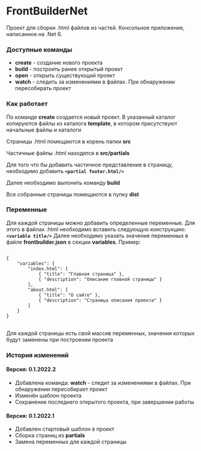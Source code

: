 <h1>FrontBuilderNet</h1>
Проект для сборки .html файлов из частей. Консольное приложение, написанное на .Net 6.
<h3>Доступные команды</h3>
<ul>
  <li><strong>create</strong> - создание нового проекта</li>
  <li><strong>build</strong> - построить ранее открытый проект</li>
  <li><strong>open</strong> - открыть существующий проект</li>
  <li><strong>watch</strong> - следить за изменениями в файлах. При обнаружении пересобирать проект</li>
</ul>
<h3>Как работает</h3>
<p>По команде <strong>create</strong> создается новый проект. В указанный каталог копируются файлы из каталога <strong>template</strong>, в котором присутствуют начальные файлы и каталоги</p>
<p>Страницы .html помещаются в корень папки <strong>src</strong></p>
<p>Частичные файлы .html находятся в <strong>src/partials</strong></p>
<p>Для того что бы добавить частичное представление в страницу, необходимо добавить <strong><code>&lt;partial footer.html/></code></strong></p>
<p>Далее необходимо выпонить команду <strong>build</strong></p>
<p>Все собранные страницы помещаются в пупку <strong>dist</strong></p>
<h3>Переменные</h3>
<p>Для каждой страницы можно добавить определенные переменные. Для этого в файлах .html необходимо вставить следующую конструкцию: <strong><code>&lt;variable title/></code></strong> Далее необходимо указать значение переменных в файле <strong>frontbuilder.json</strong> в секции  <strong>variables</strong>. Пример:</p>
<pre>
<code>
{
    "variables": {
        "index.html": [
            { "title": "Главная страница" },
            { "description": "Описание главной страницы" }
        ],
        "about.html": [
            { "title": "О сайте" },
            { "description": "Страница описания проекта" }
        ]
    }
}
</code>
</pre>
<p>Для каждой страницы есть свой массив переменных, значения которых будут заменены при построении проекта</p>
<h3>История изменений</h3>
<h4>Версия: 0.1.2022.2</h4>
<ul>
  <li>Добавлена команда: <strong>watch</strong> - следит за изменениями в файлах. При обнаружении пересобирает проект</li>
  <li>Изменён шаблон проекта</li>
  <li>Сохранение последнего открытого проекта, при завершении работы</li>
</ul>
<h4>Версия: 0.1.2022.1</h4>
<ul>
  <li>Добавлен стартовый шаблон в проект</li>
  <li>Сборка страниц из <strong>partials</strong></li>
  <li>Замена переменных для каждой страницы</li>
</ul>
